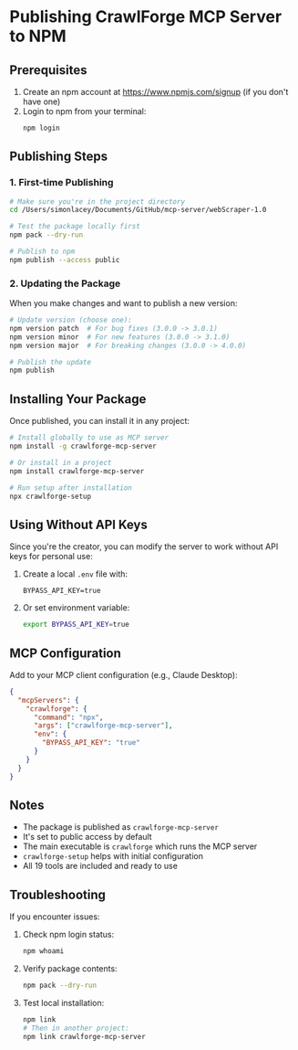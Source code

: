 # Publishing CrawlForge MCP Server to NPM

## Prerequisites

1. Create an npm account at https://www.npmjs.com/signup (if you don't have one)
2. Login to npm from your terminal:
   ```bash
   npm login
   ```

## Publishing Steps

### 1. First-time Publishing

```bash
# Make sure you're in the project directory
cd /Users/simonlacey/Documents/GitHub/mcp-server/webScraper-1.0

# Test the package locally first
npm pack --dry-run

# Publish to npm
npm publish --access public
```

### 2. Updating the Package

When you make changes and want to publish a new version:

```bash
# Update version (choose one):
npm version patch  # For bug fixes (3.0.0 -> 3.0.1)
npm version minor  # For new features (3.0.0 -> 3.1.0)
npm version major  # For breaking changes (3.0.0 -> 4.0.0)

# Publish the update
npm publish
```

## Installing Your Package

Once published, you can install it in any project:

```bash
# Install globally to use as MCP server
npm install -g crawlforge-mcp-server

# Or install in a project
npm install crawlforge-mcp-server

# Run setup after installation
npx crawlforge-setup
```

## Using Without API Keys

Since you're the creator, you can modify the server to work without API keys for personal use:

1. Create a local `.env` file with:
   ```
   BYPASS_API_KEY=true
   ```

2. Or set environment variable:
   ```bash
   export BYPASS_API_KEY=true
   ```

## MCP Configuration

Add to your MCP client configuration (e.g., Claude Desktop):

```json
{
  "mcpServers": {
    "crawlforge": {
      "command": "npx",
      "args": ["crawlforge-mcp-server"],
      "env": {
        "BYPASS_API_KEY": "true"
      }
    }
  }
}
```

## Notes

- The package is published as `crawlforge-mcp-server`
- It's set to public access by default
- The main executable is `crawlforge` which runs the MCP server
- `crawlforge-setup` helps with initial configuration
- All 19 tools are included and ready to use

## Troubleshooting

If you encounter issues:

1. Check npm login status:
   ```bash
   npm whoami
   ```

2. Verify package contents:
   ```bash
   npm pack --dry-run
   ```

3. Test local installation:
   ```bash
   npm link
   # Then in another project:
   npm link crawlforge-mcp-server
   ```